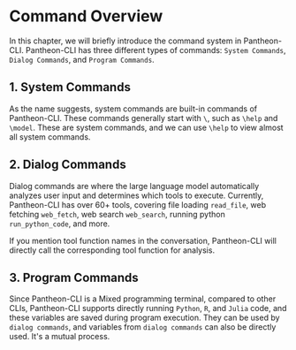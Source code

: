# Command Overview

In this chapter, we will briefly introduce the command system in Pantheon-CLI. Pantheon-CLI has three different types of commands: `System Commands`, `Dialog Commands`, and `Program Commands`.

## 1. System Commands

As the name suggests, system commands are built-in commands of Pantheon-CLI. These commands generally start with `\`, such as `\help` and `\model`. These are system commands, and we can use `\help` to view almost all system commands.

## 2. Dialog Commands

Dialog commands are where the large language model automatically analyzes user input and determines which tools to execute. Currently, Pantheon-CLI has over 60+ tools, covering file loading `read_file`, web fetching `web_fetch`, web search `web_search`, running python `run_python_code`, and more.

If you mention tool function names in the conversation, Pantheon-CLI will directly call the corresponding tool function for analysis.

## 3. Program Commands

Since Pantheon-CLI is a Mixed programming terminal, compared to other CLIs, Pantheon-CLI supports directly running `Python`, `R`, and `Julia` code, and these variables are saved during program execution. They can be used by `dialog commands`, and variables from `dialog commands` can also be directly used. It's a mutual process.
